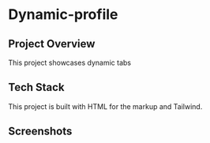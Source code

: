 # Dynamic-profile
## Project Overview 
This project showcases dynamic tabs
## Tech Stack
This project is built with HTML for the markup and Tailwind.
## Screenshots 